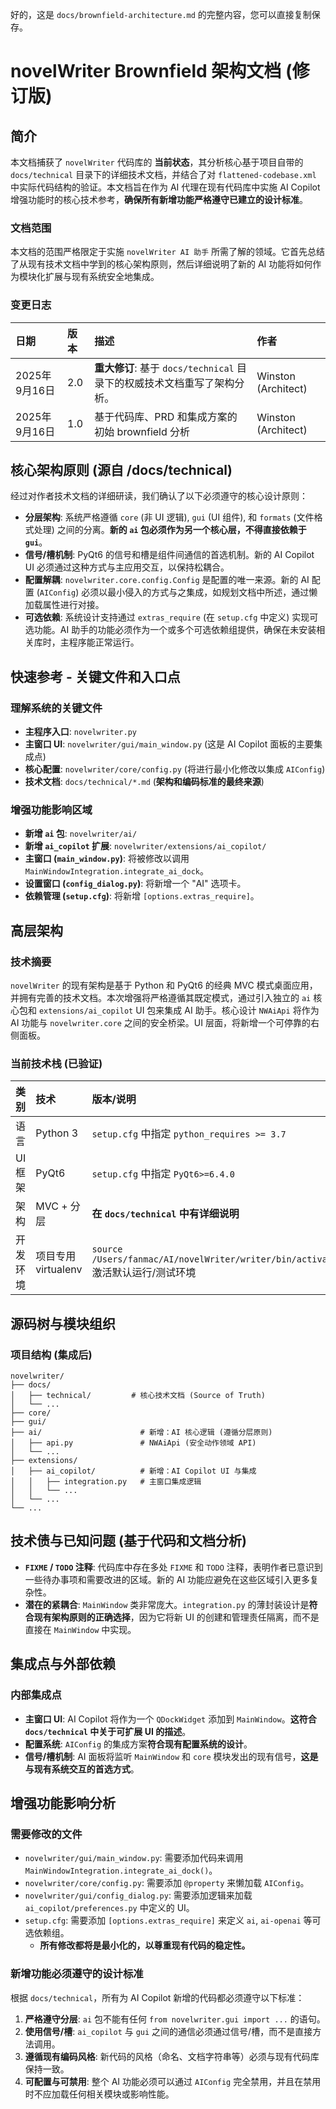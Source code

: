 好的，这是 `docs/brownfield-architecture.md` 的完整内容，您可以直接复制保存。
# novelWriter Brownfield 架构文档 (修订版)

## 简介

本文档捕获了 `novelWriter` 代码库的 **当前状态**，其分析核心基于项目自带的 `docs/technical` 目录下的详细技术文档，并结合了对 `flattened-codebase.xml` 中实际代码结构的验证。本文档旨在作为 AI 代理在现有代码库中实施 AI Copilot 增强功能时的核心技术参考，**确保所有新增功能严格遵守已建立的设计标准**。

### 文档范围

本文档的范围严格限定于实施 `novelWriter AI 助手` 所需了解的领域。它首先总结了从现有技术文档中学到的核心架构原则，然后详细说明了新的 AI 功能将如何作为模块化扩展与现有系统安全地集成。

### 变更日志

| 日期 | 版本 | 描述 | 作者 |
| :--- | :--- | :--- | :--- |
| 2025年9月16日 | 2.0 | **重大修订**: 基于 `docs/technical` 目录下的权威技术文档重写了架构分析。 | Winston (Architect) |
| 2025年9月16日 | 1.0 | 基于代码库、PRD 和集成方案的初始 brownfield 分析 | Winston (Architect) |

## 核心架构原则 (源自 /docs/technical)

经过对作者技术文档的详细研读，我们确认了以下必须遵守的核心设计原则：

* **分层架构**: 系统严格遵循 `core` (非 UI 逻辑), `gui` (UI 组件), 和 `formats` (文件格式处理) 之间的分离。**新的 `ai` 包必须作为另一个核心层，不得直接依赖于 `gui`**。
* **信号/槽机制**: PyQt6 的信号和槽是组件间通信的首选机制。新的 AI Copilot UI 必须通过这种方式与主应用交互，以保持松耦合。
* **配置解耦**: `novelwriter.core.config.Config` 是配置的唯一来源。新的 AI 配置 (`AIConfig`) 必须以最小侵入的方式与之集成，如规划文档中所述，通过懒加载属性进行对接。
* **可选依赖**: 系统设计支持通过 `extras_require` (在 `setup.cfg` 中定义) 实现可选功能。AI 助手的功能必须作为一个或多个可选依赖组提供，确保在未安装相关库时，主程序能正常运行。

## 快速参考 - 关键文件和入口点

### 理解系统的关键文件

* **主程序入口**: `novelwriter.py`
* **主窗口 UI**: `novelwriter/gui/main_window.py` (这是 AI Copilot 面板的主要集成点)
* **核心配置**: `novelwriter/core/config.py` (将进行最小化修改以集成 `AIConfig`)
* **技术文档**: `docs/technical/*.md` (**架构和编码标准的最终来源**)

### 增强功能影响区域

* **新增 `ai` 包**: `novelwriter/ai/`
* **新增 `ai_copilot` 扩展**: `novelwriter/extensions/ai_copilot/`
* **主窗口 (`main_window.py`)**: 将被修改以调用 `MainWindowIntegration.integrate_ai_dock`。
* **设置窗口 (`config_dialog.py`)**: 将新增一个 "AI" 选项卡。
* **依赖管理 (`setup.cfg`)**: 将新增 `[options.extras_require]`。

## 高层架构

### 技术摘要

`novelWriter` 的现有架构是基于 Python 和 PyQt6 的经典 MVC 模式桌面应用，并拥有完善的技术文档。本次增强将严格遵循其既定模式，通过引入独立的 `ai` 核心包和 `extensions/ai_copilot` UI 包来集成 AI 助手。核心设计 `NWAiApi` 将作为 AI 功能与 `novelwriter.core` 之间的安全桥梁。UI 层面，将新增一个可停靠的右侧面板。

### 当前技术栈 (已验证)

| 类别 | 技术 | 版本/说明 |
| :--- | :--- | :--- |
| 语言 | Python 3 | `setup.cfg` 中指定 `python_requires >= 3.7` |
| UI 框架 | PyQt6 | `setup.cfg` 中指定 `PyQt6>=6.4.0` |
| 架构 | MVC + 分层 | **在 `docs/technical` 中有详细说明** |
| 开发环境 | 项目专用 virtualenv | `source /Users/fanmac/AI/novelWriter/writer/bin/activate` 激活默认运行/测试环境 |

## 源码树与模块组织

### 项目结构 (集成后)

```plaintext
novelwriter/
├── docs/
│   ├── technical/         # 核心技术文档 (Source of Truth)
│   └── ...
├── core/
├── gui/
├── ai/                      # 新增：AI 核心逻辑 (遵循分层原则)
│   ├── api.py               # NWAiApi (安全动作领域 API)
│   └── ...
├── extensions/
│   ├── ai_copilot/          # 新增：AI Copilot UI 与集成
│   │   ├── integration.py   # 主窗口集成逻辑
│   │   └── ...
│   └── ...
└── ...
```

## 技术债与已知问题 (基于代码和文档分析)

  * **`FIXME` / `TODO` 注释**: 代码库中存在多处 `FIXME` 和 `TODO` 注释，表明作者已意识到一些待办事项和需要改进的区域。新的 AI 功能应避免在这些区域引入更多复杂性。
  * **潜在的紧耦合**: `MainWindow` 类非常庞大。`integration.py` 的薄封装设计是**符合现有架构原则的正确选择**，因为它将新 UI 的创建和管理责任隔离，而不是直接在 `MainWindow` 中实现。

## 集成点与外部依赖

### 内部集成点

  * **主窗口 UI**: AI Copilot 将作为一个 `QDockWidget` 添加到 `MainWindow`。**这符合 `docs/technical` 中关于可扩展 UI 的描述**。
  * **配置系统**: `AIConfig` 的集成方案**符合现有配置系统的设计**。
  * **信号/槽机制**: AI 面板将监听 `MainWindow` 和 `core` 模块发出的现有信号，**这是与现有系统交互的首选方式**。

## 增强功能影响分析

### 需要修改的文件

  * `novelwriter/gui/main_window.py`: 需要添加代码来调用 `MainWindowIntegration.integrate_ai_dock()`。
  * `novelwriter/core/config.py`: 需要添加 `@property` 来懒加载 `AIConfig`。
  * `novelwriter/gui/config_dialog.py`: 需要添加逻辑来加载 `ai_copilot/preferences.py` 中定义的 UI。
  * `setup.cfg`: 需要添加 `[options.extras_require]` 来定义 `ai`, `ai-openai` 等可选依赖组。
      * **所有修改都将是最小化的，以尊重现有代码的稳定性。**

### 新增功能必须遵守的设计标准

根据 `docs/technical`，所有为 AI Copilot 新增的代码都必须遵守以下标准：

1.  **严格遵守分层**: `ai` 包不能有任何 `from novelwriter.gui import ...` 的语句。
2.  **使用信号/槽**: `ai_copilot` 与 `gui` 之间的通信必须通过信号/槽，而不是直接方法调用。
3.  **遵循现有编码风格**: 新代码的风格（命名、文档字符串等）必须与现有代码库保持一致。
4.  **可配置与可禁用**: 整个 AI 功能必须可以通过 `AIConfig` 完全禁用，并且在禁用时不应加载任何相关模块或影响性能。
